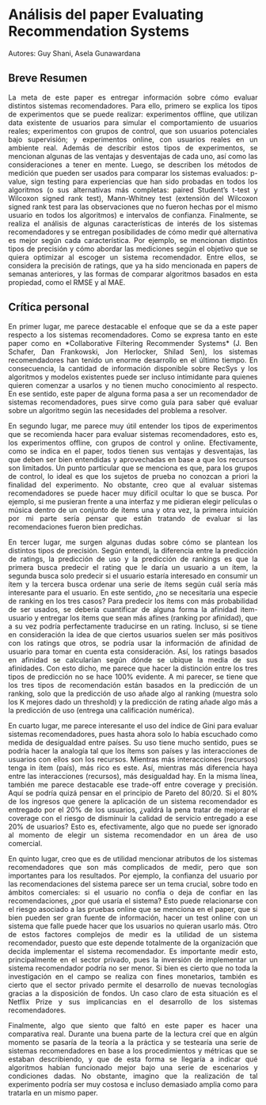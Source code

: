 # Análisis del paper Evaluating Recommendation Systems
Autores: Guy Shani, Asela Gunawardana

## Breve Resumen
<p align="justify">
  La meta de este paper es entregar información sobre cómo evaluar distintos sistemas recomendadores. Para ello, primero se explica los tipos de experimentos que se puede realizar: experimentos offline, que utilizan data existente de usuarios para simular el comportamiento de usuarios reales; experimentos con grupos de control, que son usuarios potenciales bajo supervisión; y experimentos online, con usuarios reales en un ambiente real. Además de describir estos tipos de experimentos, se mencionan algunas de las ventajas y desventajas de cada uno, así como las consideraciones a tener en mente. Luego, se describen los métodos de medición que pueden ser usados para comparar los sistemas evaluados: p-value, sign testing para experiencias que han sido probadas en todos los algoritmos (o sus alternativas más completas: paired Student’s t-test y Wilcoxon signed rank test), Mann-Whitney test (extensión del Wilcoxon signed rank test para las observaciones que no fueron hechas por el mismo usuario en todos los algoritmos) e intervalos de confianza. Finalmente, se realiza el análisis de algunas características de interés de los sistemas recomendadores y se entregan posibilidades de cómo medir qué alternativa es mejor según cada característica. Por ejemplo, se mencionan distintos tipos de precisión y cómo abordar las mediciones según el objetivo que se quiera optimizar al escoger un sistema recomendador. Entre ellos, se considera la precisión de ratings, que ya ha sido mencionada en papers de semanas anteriores, y las formas de comparar algoritmos basados en esta propiedad, como el RMSE y al MAE.
</p>

## Crítica personal
<p align="justify">
  En primer lugar, me parece destacable el enfoque que se da a este paper respecto a los sistemas recomendadores. Como se expresa tanto en este paper como en *Collaborative Filtering Recommender Systems* (J. Ben Schafer, Dan Frankowski, Jon Herlocker, Shilad Sen), los sistemas recomendadores han tenido un enorme desarrollo en el último tiempo. En consecuencia, la cantidad de información disponible sobre RecSys y los algoritmos y modelos existentes puede ser incluso intimidante para quienes quieren comenzar a usarlos y no tienen mucho conocimiento al respecto. En ese sentido, este paper de alguna forma pasa a ser un recomendador de sistemas recomendadores, pues sirve como guía para saber qué evaluar sobre un algoritmo según las necesidades del problema a resolver.
</p>

<p align="justify">
  En segundo lugar, me parece muy útil entender los tipos de experimentos que se recomienda hacer para evaluar sistemas recomendadores, esto es, los experimentos offline, con grupos de control y online. Efectivamente, como se indica en el paper, todos tienen sus ventajas y desventajas, las que deben ser bien entendidas y aprovechadas en base a que los recursos son limitados. Un punto particular que se menciona es que, para los grupos de control, lo ideal es que los sujetos de prueba no conozcan a priori la finalidad del experimento. No obstante, creo que al evaluar sistemas recomendadores se puede hacer muy difícil ocultar lo que se busca. Por ejemplo, si me pusieran frente a una interfaz y me pidieran elegir películas o música dentro de un conjunto de ítems una y otra vez, la primera intuición por mi parte sería pensar que están tratando de evaluar si las recomendaciones fueron bien predichas.
</p>

<p align="justify">
  En tercer lugar, me surgen algunas dudas sobre cómo se plantean los distintos tipos de precisión. Según entendí, la diferencia entre la predicción de ratings, la predicción de uso y la predicción de rankings es que la primera busca predecir el rating que le daría un usuario a un ítem, la segunda busca solo predecir si el usuario estaría interesado en consumir un ítem y la tercera busca ordenar una serie de ítems según cuál sería más interesante para el usuario. En este sentido, ¿no se necesitaría una especie de ranking en los tres casos? Para predecir los ítems con más probabilidad de ser usados, se debería cuantificar de alguna forma la afinidad item-usuario y entregar los ítems que sean más afines (ranking por afinidad), que a su vez podría perfectamente traducirse en un rating. Incluso, si se tiene en consideración la idea de que ciertos usuarios suelen ser más positivos con los ratings que otros, se podría usar la información de afinidad de usuario para tomar en cuenta esta consideración. Así, los ratings basados en afinidad se calcularían según dónde se ubique la media de sus afinidades. Con esto dicho, me parece que hacer la distinción entre los tres tipos de predicción no se hace 100% evidente. A mi parecer, se tiene que los tres tipos de recomendación están basados en la predicción de un ranking, solo que la predicción de uso añade algo al ranking (muestra solo los K mejores dado un threshold) y la predicción de rating añade algo más a la predicción de uso (entrega una calificación numérica).
</p>

<p align="justify">
  En cuarto lugar, me parece interesante el uso del índice de Gini para evaluar sistemas recomendadores, pues hasta ahora solo lo había escuchado como medida de desigualdad entre países. Su uso tiene mucho sentido, pues se podría hacer la analogía tal que los ítems son países y las interacciones de usuarios con ellos son los recursos. Mientras más interacciones (recursos) tenga in ítem (país), más rico es este. Así, mientras más diferencia haya entre las interacciones (recursos), más desigualdad hay. En la misma línea, también me parece destacable ese trade-off entre coverage y precisión. Aquí se podría quizá pensar en el principio de Pareto del 80/20. Si el 80% de los ingresos que genere la aplicación de un sistema recomendador es entregado por el 20% de los usuarios, ¿valdrá la pena tratar de mejorar el coverage con el riesgo de disminuir la calidad de servicio entregado a ese 20% de usuarios? Esto es, efectivamente, algo que no puede ser ignorado al momento de elegir un sistema recomendador en un área de uso comercial.
</p>

<p align="justify">
  En quinto lugar, creo que es de utilidad mencionar atributos de los sistemas recomendadores que son más complicados de medir, pero que son importantes para los resultados. Por ejemplo, la confianza del usuario por las recomendaciones del sistema parece ser un tema crucial, sobre todo en ámbitos comerciales: si el usuario no confía o deja de confiar en las recomendaciones, ¿por qué usaría el sistema? Esto puede relacionarse con el riesgo asociado a las pruebas online que se menciona en el paper, que si bien pueden ser gran fuente de información, hacer un test online con un sistema que falle puede hacer que los usuarios no quieran usarlo más. Otro de estos factores complejos de medir es la utilidad de un sistema recomendador, puesto que este depende totalmente de la organización que decida implementar el sistema recomendador. Es importante medir esto, principalmente en el sector privado, pues la inversión de implementar un sistema recomendador podría no ser menor. Si bien es cierto que no toda la investigación en el campo se realiza con fines monetarios, también es cierto que el sector privado permite el desarrollo de nuevas tecnologías gracias a la disposición de fondos. Un caso claro de esta situación es el Netflix Prize y sus implicancias en el desarrollo de los sistemas recomendadores.
</p>

<p align="justify">
  Finalmente, algo que siento que faltó en este paper es hacer una comparativa real. Durante una buena parte de la lectura creí que en algún momento se pasaría de la teoría a la práctica y se testearía una serie de sistemas recomendadores en base a los procedimientos y métricas que se estaban describiendo, y que de esta forma se llegaría a indicar qué algoritmos habían funcionado mejor bajo una serie de escenarios y condiciones dadas. No obstante, imagino que la realización de tal experimento podría ser muy costosa e incluso demasiado amplia como para tratarla en un mismo paper.
</p>
